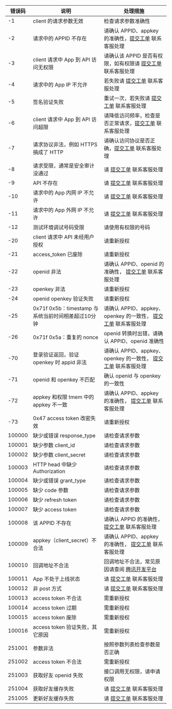 | 错误码 | 说明                                                | 处理措施                                                     |
| ------ | --------------------------------------------------- | ------------------------------------------------------------ |
| -1     | client 的请求参数无效                               | 检查请求参数准确性                                           |
| -2     | 请求中的 APPID 不存在                               | 请确认 APPID、appkey 的准确性，[提交工单](https://console.cloud.tencent.com/workorder/category) 联系客服处理 |
| -3     | client 请求中 App 到 API 访问无权限                 | 请确认该 APPID 是否有权限，如有权限请 [提交工单](https://console.cloud.tencent.com/workorder/category) 联系客服处理 |
| -4     | 请求中的 App IP 不允许                            | 若失败请 [提交工单](https://console.cloud.tencent.com/workorder/category) 联系客服处理 |
| -5     | 签名验证失败                                        | 重试一次，若失败请 [提交工单](https://console.cloud.tencent.com/workorder/category) 联系客服处理 |
| -6     | client 请求中 App 到 API 访问超限                   | 请降低访问频率，检查是否正常请求，[提交工单](https://console.cloud.tencent.com/workorder/category) 联系客服处理 |
| -7     | 请求协议非法，例如 HTTPS 搞成了 HTTP                 | 请确认访问协议是否正确，[提交工单](https://console.cloud.tencent.com/workorder/category) 联系客服处理 |
| -8     | 请求受限，通常是安全审计没通过                       | 请 [提交工单](https://console.cloud.tencent.com/workorder/category) 联系客服处理 |
| -9     | API 不存在                                          | 请 [提交工单](https://console.cloud.tencent.com/workorder/category) 联系客服处理 |
| -10    | 请求中的 App 内网 IP 不允许                       | 请 [提交工单](https://console.cloud.tencent.com/workorder/category) 联系客服处理 |
| -11    | 请求中的 App 外网 IP 不允许                       | 请 [提交工单](https://console.cloud.tencent.com/workorder/category) 联系客服处理 |
| -12    | 测试环境调试号码受限                                | 请使用有权限的号码                                           |
| -20    | client 请求中 API 未经用户授权                      | 请重新授权                                                   |
| -21    | access_token 已废除                                 | 请重新授权                                                   |
| -22    | openid 非法                                         | 请确认 APPID、openid 的准确性， [提交工单](https://console.cloud.tencent.com/workorder/category) 联系客服处理 |
| -23    | openkey 非法                                        | 请重新授权                                                   |
| -24    | openid   openkey 验证失败                           | 请重新授权                                                   |
| -25    | 0x71f   0x5b：timestamp 与系统当前时间相差超过10分钟 | 请确认 APPID、appkey、openkey 的一致性， [提交工单](https://console.cloud.tencent.com/workorder/category) 联系客服处理 |
| -26    | 0x71f   0x5a：重复的 nonce                          | openid 转换时出错，请确认 APPID、openid 准确性                 |
| -70    | 登录验证返回，验证 openkey 时 appid 非法            | 请确认 APPID、appkey、openkey 的一致性， [提交工单](https://console.cloud.tencent.com/workorder/category) 联系客服处理 |
| -71    | openid 和 openkey 不匹配                            | 确认 openid 与 openkey 的一致性                              |
| -72    | appkey 和权限 tmem 中的 appkey 不一致               | 请确认 APPID、appkey 的准确性， [提交工单](https://console.cloud.tencent.com/workorder/category) 联系客服处理 |
| -73    | 0x47   access token 改密失效                        | 请重新授权                                                   |
| 100000 | 缺少或错误 response_type                            | 请检查请求参数                                               |
| 100001 | 缺少参数 client_id                                  | 请检查请求参数                                               |
| 100002 | 缺少参数 client_secret                              | 请检查请求参数                                               |
| 100003 | HTTP head 中缺少 Authorization                    | 请检查请求参数                                               |
| 100004 | 缺少或错误 grant_type                               | 请检查请求参数                                               |
| 100005 | 缺少 code 参数                                       | 请检查请求参数                                               |
| 100006 | 缺少 refresh token                                | 请检查请求参数                                               |
| 100007 | 缺少 access token                                 | 请检查请求参数                                               |
| 100008 | 该 APPID 不存在                                     | 请确认 APPID 的准确性， [提交工单](https://console.cloud.tencent.com/workorder/category) 联系客服处理 |
| 100009 | appkey（client_secret）不合法                      | 请确认 APPID、appkey 的准确性， [提交工单](https://console.cloud.tencent.com/workorder/category) 联系客服处理 |
| 100010 | 回调地址不合法                                      | 回调地址不合法，常见原因请查阅 [腾讯开发平台](http://wiki.open.qq.com/wiki/%E9%A6%96%E9%A1%B5) |
| 100011 | App 不处于上线状态                                  | 请 [提交工单](https://console.cloud.tencent.com/workorder/category) 联系客服处理 |
| 100012 | 非 post 方式                                        | 请 [提交工单](https://console.cloud.tencent.com/workorder/category) 联系客服处理 |
| 100013 | access token 不合法                               | 需重新授权                                                   |
| 100014 | access token 过期                                 | 需重新授权                                                   |
| 100015 | access token 废除                                 | 需重新授权                                                   |
| 100016 | access token 验证失败，其它原因                   | 需重新授权                                                   |
| 251001 | 参数非法                                            | 按照参数列表检查参数是否正确                                 |
| 251002 | access token 不合法                               | 需重新授权                                                   |
| 251003 | 获取好友 openid 失败                                | 接口调用无权限，请申请权限                                   |
| 251004 | 获取好友缓存失败                                    | 请 [提交工单](https://console.cloud.tencent.com/workorder/category) 联系客服处理 |
| 251005 | 更新好友缓存失败                                    | 请 [提交工单](https://console.cloud.tencent.com/workorder/category) 联系客服处理 |
